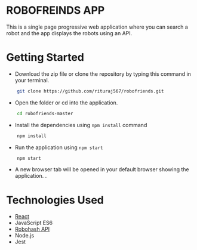 # ROBOFREINDS APP


This is a single page progressive web application where you can search a robot and the app displays the robots using an API.



Getting Started
===============

- Download the zip file or clone the repository by typing this command in your terminal.
```bash
    git clone https://github.com/rituraj567/robofriends.git
```

- Open the folder or cd into the application.
```bash
    cd robofriends-master
```

- Install the dependencies using `npm install` command
```bash
    npm install
```

- Run the application using `npm start`
```bash
    npm start
```

- A new browser tab will be opened in your default browser showing the application.
.

Technologies Used
===============

- [React](https://reactjs.org)
- JavaScript ES6
- [Robohash API](https://robohash.org/)
- Node.js
- Jest 
